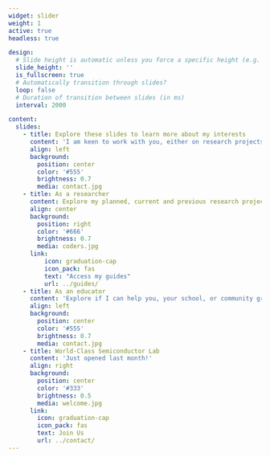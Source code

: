 ```yaml
---
widget: slider
weight: 1
active: true
headless: true

design:
  # Slide height is automatic unless you force a specific height (e.g. '400px')
  slide_height: ''
  is_fullscreen: true
  # Automatically transition through slides?
  loop: false
  # Duration of transition between slides (in ms)
  interval: 2000

content:
  slides:
    - title: Explore these slides to learn more about my interests
      content: 'I am keen to work with you, either on research projects, supporting you to get more active, or inspire your passion for sport and exercise as a science.'
      align: left
      background:
        position: center
        color: '#555'
        brightness: 0.7
        media: contact.jpg
    - title: As a researcher
      content: Explore my planned, current and previous research projects
      align: center
      background:
        position: right
        color: '#666'
        brightness: 0.7
        media: coders.jpg
      link: 
          icon: graduation-cap
          icon_pack: fas
          text: "Access my guides"
          url: ../guides/
    - title: As an educator
      content: 'Explore if I can help you, your school, or community group around sport and exercise, wearable technology or healthy ageing'
      align: left
      background:
        position: center
        color: '#555'
        brightness: 0.7
        media: contact.jpg
    - title: World-Class Semiconductor Lab
      content: 'Just opened last month!'
      align: right
      background:
        position: center
        color: '#333'
        brightness: 0.5
        media: welcome.jpg
      link:
        icon: graduation-cap
        icon_pack: fas
        text: Join Us
        url: ../contact/
---
```


